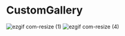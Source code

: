 # CustomGallery
![ezgif com-resize (1)](https://user-images.githubusercontent.com/57332671/89461615-e2d4da80-d774-11ea-8c12-2dbd4a2fe44a.gif)     ![ezgif com-resize (4)](https://user-images.githubusercontent.com/57332671/89461812-2596b280-d775-11ea-8232-2611796faf62.gif)





